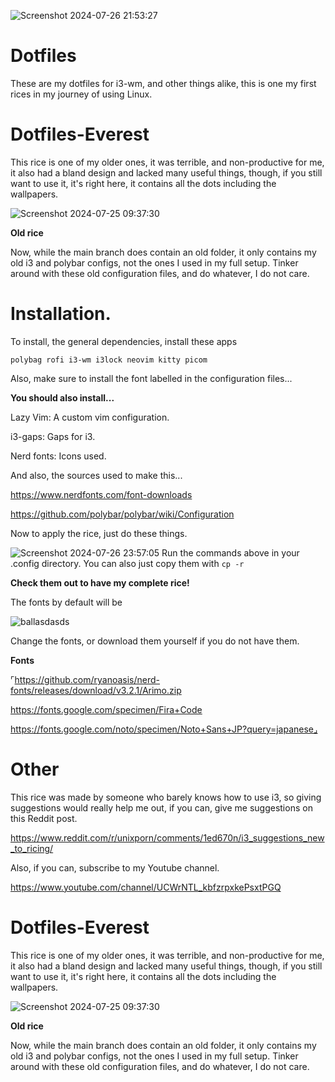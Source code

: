 ![Screenshot 2024-07-26 21:53:27](https://github.com/user-attachments/assets/300d92aa-3b39-4cdf-9029-899a681990a5)

# Dotfiles
These are my dotfiles for i3-wm, and other things alike, this is one my first rices in my journey of using Linux.


# Dotfiles-Everest

This rice is one of my older ones, it was terrible, and non-productive for me, it also had a bland design and lacked many useful things, though, if you still want to use it, it's right here, it contains all the dots including the wallpapers.

![Screenshot 2024-07-25 09:37:30](https://github.com/user-attachments/assets/3d51a9d4-0d32-4e51-a065-e10f05a401d5)

**Old rice** 

Now, while the main branch does contain an old folder, it only contains my old i3 and polybar configs, not the ones I used in my full setup. Tinker around with these old configuration files, and do whatever, I do not care.



# Installation.

To install, the general dependencies, install these apps


```polybag rofi i3-wm i3lock neovim kitty picom```

Also, make sure to install the font labelled in the configuration files...

**You should also install...**

Lazy Vim: A custom vim configuration.

i3-gaps: Gaps for i3.

Nerd fonts: Icons used.

And also, the sources used to make this...

https://www.nerdfonts.com/font-downloads

https://github.com/polybar/polybar/wiki/Configuration

Now to apply the rice, just do these things.

![Screenshot 2024-07-26 23:57:05](https://github.com/user-attachments/assets/468870e4-18b5-41ce-bafd-b46f544de24f)
Run the commands above in your .config directory. You can also just copy them with ```cp -r``` 






**Check them out to have my complete rice!**






The fonts by default will be 

![ballasdasds](https://github.com/user-attachments/assets/6669b99e-4970-4856-9303-bdaa3029a338)

Change the fonts, or download them yourself if you do not have them.

**Fonts**

⌜https://github.com/ryanoasis/nerd-fonts/releases/download/v3.2.1/Arimo.zip

https://fonts.google.com/specimen/Fira+Code

https://fonts.google.com/noto/specimen/Noto+Sans+JP?query=japanese⌟

# Other

This rice was made by someone who barely knows how to use i3, so giving suggestions would really help me out, if you can, give me suggestions on this Reddit post.

https://www.reddit.com/r/unixporn/comments/1ed670n/i3_suggestions_new_to_ricing/

Also, if you can, subscribe to my Youtube channel.

https://www.youtube.com/channel/UCWrNTL_kbfzrpxkePsxtPGQ


# Dotfiles-Everest

This rice is one of my older ones, it was terrible, and non-productive for me, it also had a bland design and lacked many useful things, though, if you still want to use it, it's right here, it contains all the dots including the wallpapers.

![Screenshot 2024-07-25 09:37:30](https://github.com/user-attachments/assets/3d51a9d4-0d32-4e51-a065-e10f05a401d5)

**Old rice** 

Now, while the main branch does contain an old folder, it only contains my old i3 and polybar configs, not the ones I used in my full setup. Tinker around with these old configuration files, and do whatever, I do not care.





